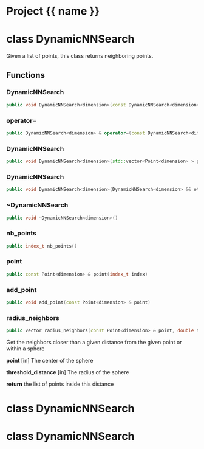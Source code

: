 <script setup>
import {useRoute} from 'vitepress'
const {path} = useRoute()
const tokens = path.split('/')
const words = tokens[2].split('-');
for (let i = 0; i < words.length; i++) {
    words[i] = words[i].charAt(0).toUpperCase() + words[i].slice(1);
    words[i] = words[i].replace('geode', 'Geode')
}
const name = words.join('-');
</script>
# Project {{ name }}

# class DynamicNNSearch


 Given a list of points, this class returns neighboring points.



## Functions

### DynamicNNSearch

```cpp
public void DynamicNNSearch<dimension>(const DynamicNNSearch<dimension> & )
```


### operator=

```cpp
public DynamicNNSearch<dimension> & operator=(const DynamicNNSearch<dimension> & )
```


### DynamicNNSearch

```cpp
public void DynamicNNSearch<dimension>(std::vector<Point<dimension> > points)
```


### DynamicNNSearch

```cpp
public void DynamicNNSearch<dimension>(DynamicNNSearch<dimension> && other)
```


### ~DynamicNNSearch

```cpp
public void ~DynamicNNSearch<dimension>()
```


### nb_points

```cpp
public index_t nb_points()
```


### point

```cpp
public const Point<dimension> & point(index_t index)
```


### add_point

```cpp
public void add_point(const Point<dimension> & point)
```


### radius_neighbors

```cpp
public vector radius_neighbors(const Point<dimension> & point, double threshold_distance)
```


 Get the neighbors closer than a given distance from the given point or within a sphere

**point** [in] The center of the sphere

**threshold_distance** [in] The radius of the sphere

**return** the list of points inside this distance



# class DynamicNNSearch


# class DynamicNNSearch


